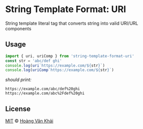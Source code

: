 # String Template Format: URI

String template literal tag that converts string into valid URI/URL components

## Usage

```javascript
import { uri, uriComp } from 'string-template-format-uri'
const str = 'abc/def ghi'
console.log(uri`https://example.com/${str}`)
console.log(uriComp`https://example.com/${str}`)
```

_should print:_

```
https://example.com/abc/def%20ghi
https://example.com/abc%2Fdef%20ghi
```

## License

[MIT](https://git.io/fxKXN) © [Hoàng Văn Khải](https://github.com/KSXGitHub)
